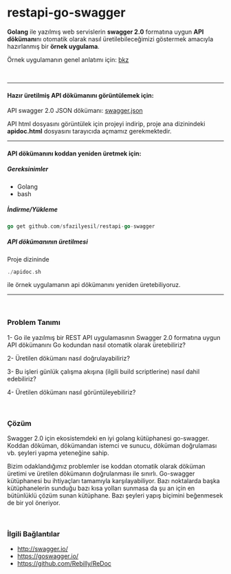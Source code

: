 # restapi-go-swagger

**Golang** ile yazılmış web servislerin **swagger 2.0** formatına uygun
**API dökümanı**nı otomatik olarak nasıl üretilebileceğimizi göstermek amacıyla 
hazırlanmış bir **örnek uygulama**.

Örnek uygulamanın genel anlatımı için: [bkz](https://github.com/sfazilyesil/restapi-go-swagger/blob/master/tutorial.md)

<br/>

*** 
  
#### Hazır üretilmiş API dökümanını görüntülemek için:
API swagger 2.0 JSON dökümanı: [swagger.json](https://github.com/sfazilyesil/restapi-go-swagger/blob/master/swagger.json)
  
API html dosyasını görüntülek için projeyi indirip, proje ana dizinindeki **apidoc.html**
dosyasını tarayıcıda açmamız gerekmektedir.

***

#### API dökümanını koddan yeniden üretmek için:
##### Gereksinimler
- Golang
- bash

##### İndirme/Yükleme
```go
go get github.com/sfazilyesil/restapi-go-swagger
```

##### API dökümanının üretilmesi
Proje dizininde
```go
./apidoc.sh
```
ile örnek uygulamanın api dökümanını yeniden üretebiliyoruz.


***
<br/>

### Problem Tanımı
1- Go ile yazılmış bir REST API uygulamasının Swagger 2.0 formatına uygun API dökümanını 
Go kodundan nasıl otomatik olarak üretebiliriz?

2- Üretilen dökümanı nasıl doğrulayabiliriz?

3- Bu işleri günlük çalışma akışına (ilgili build scriptlerine) nasıl dahil edebiliriz?

4- Üretilen dökümanı nasıl görüntüleyebiliriz?

<br/>

### Çözüm
Swagger 2.0 için ekosistemdeki en iyi golang kütüphanesi go-swagger. Koddan döküman, 
dökümandan istemci ve sunucu, döküman doğrulaması vb. şeyleri yapma yeteneğine sahip.

Bizim odaklandığımız problemler ise koddan otomatik olarak döküman üretimi ve 
üretilen dökümanın doğrulanması ile sınırlı. Go-swagger kütüphanesi bu ihtiyaçları
tamamıyla karşılayabiliyor. Bazı noktalarda başka kütüphanelerin sunduğu bazı kısa 
yolları sunmasa da şu an için en bütünlüklü çözüm sunan kütüphane. Bazı şeyleri 
yapış biçimini beğenmesek de bir yol öneriyor.

<br/>

### İlgili Bağlantılar
- http://swagger.io/
- https://goswagger.io/
- https://github.com/Rebilly/ReDoc

